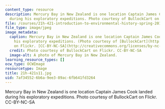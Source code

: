 ```yaml
---
content_type: resource
description: Mercury Bay in New Zealand is one location Captain James Cook landed
  during his exploratory expeditions. Photo courtesy of BullockCart on Flickr. CC-BY-NC-SA
file: /courses/21h-421-introduction-to-environmental-history-spring-2011/7af345526b6a9ee389ac6fb641fd3264_21h-421s11.jpg
file_type: image/jpeg
image_metadata:
  caption: Mercury Bay in New Zealand is one location Captain James Cook landed during
    his exploratory expeditions. (Photo courtesy of [BullockCart](http://www.flickr.com/photos/bullockcart/2341974220/)
    on Flickr. [CC-BY-NC-SA](http://creativecommons.org/licenses/by-nc-sa/2.0/deed.en))
  credit: Photo courtesy of BullockCart on Flickr. CC-BY-NC-SA
  image-alt: A photo of Mercury Bay in New Zealand.
learning_resource_types: []
ocw_type: OCWImage
resourcetype: Image
title: 21h-421s11.jpg
uid: 7af34552-6b6a-9ee3-89ac-6fb641fd3264
---
```

Mercury Bay in New Zealand is one location Captain James Cook landed during his exploratory expeditions. Photo courtesy of BullockCart on Flickr. CC-BY-NC-SA

